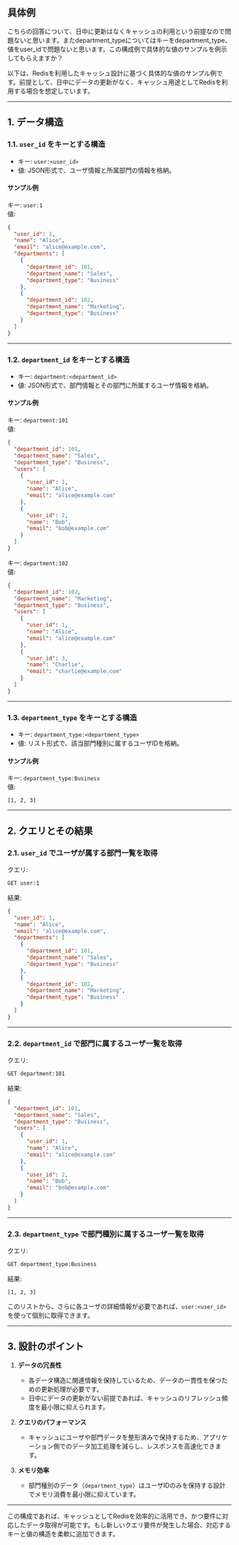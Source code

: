 
## 具体例

こちらの回答について、日中に更新はなくキャッシュの利用という前提なので問題ないと思います。またdepartment_typeについてはキーをdepartment_type、値をuser_idで問題ないと思います。この構成例で具体的な値のサンプルを例示してもらえますか？

以下は、Redisを利用したキャッシュ設計に基づく具体的な値のサンプル例です。前提として、日中にデータの更新がなく、キャッシュ用途としてRedisを利用する場合を想定しています。

---

## **1. データ構造**

### **1.1. `user_id` をキーとする構造**
- キー: `user:<user_id>`
- 値: JSON形式で、ユーザ情報と所属部門の情報を格納。

#### **サンプル例**
キー: `user:1`  
値:
```json
{
  "user_id": 1,
  "name": "Alice",
  "email": "alice@example.com",
  "departments": [
    {
      "department_id": 101,
      "department_name": "Sales",
      "department_type": "Business"
    },
    {
      "department_id": 102,
      "department_name": "Marketing",
      "department_type": "Business"
    }
  ]
}
```

---

### **1.2. `department_id` をキーとする構造**
- キー: `department:<department_id>`
- 値: JSON形式で、部門情報とその部門に所属するユーザ情報を格納。

#### **サンプル例**
キー: `department:101`  
値:
```json
{
  "department_id": 101,
  "department_name": "Sales",
  "department_type": "Business",
  "users": [
    {
      "user_id": 1,
      "name": "Alice",
      "email": "alice@example.com"
    },
    {
      "user_id": 2,
      "name": "Bob",
      "email": "bob@example.com"
    }
  ]
}
```

キー: `department:102`  
値:
```json
{
  "department_id": 102,
  "department_name": "Marketing",
  "department_type": "Business",
  "users": [
    {
      "user_id": 1,
      "name": "Alice",
      "email": "alice@example.com"
    },
    {
      "user_id": 3,
      "name": "Charlie",
      "email": "charlie@example.com"
    }
  ]
}
```

---

### **1.3. `department_type` をキーとする構造**
- キー: `department_type:<department_type>`
- 値: リスト形式で、該当部門種別に属するユーザIDを格納。

#### **サンプル例**
キー: `department_type:Business`  
値:
```plaintext
[1, 2, 3]
```

---

## **2. クエリとその結果**

### **2.1. `user_id` でユーザが属する部門一覧を取得**
クエリ:
```bash
GET user:1
```

結果:
```json
{
  "user_id": 1,
  "name": "Alice",
  "email": "alice@example.com",
  "departments": [
    {
      "department_id": 101,
      "department_name": "Sales",
      "department_type": "Business"
    },
    {
      "department_id": 102,
      "department_name": "Marketing",
      "department_type": "Business"
    }
  ]
}
```

---

### **2.2. `department_id` で部門に属するユーザ一覧を取得**
クエリ:
```bash
GET department:101
```

結果:
```json
{
  "department_id": 101,
  "department_name": "Sales",
  "department_type": "Business",
  "users": [
    {
      "user_id": 1,
      "name": "Alice",
      "email": "alice@example.com"
    },
    {
      "user_id": 2,
      "name": "Bob",
      "email": "bob@example.com"
    }
  ]
}
```

---

### **2.3. `department_type` で部門種別に属するユーザ一覧を取得**
クエリ:
```bash
GET department_type:Business
```

結果:
```plaintext
[1, 2, 3]
```

このリストから、さらに各ユーザの詳細情報が必要であれば、`user:<user_id>` を使って個別に取得できます。

---

## **3. 設計のポイント**

1. **データの冗長性**
   - 各データ構造に関連情報を保持しているため、データの一貫性を保つための更新処理が必要です。
   - 日中にデータの更新がない前提であれば、キャッシュのリフレッシュ頻度を最小限に抑えられます。

2. **クエリのパフォーマンス**
   - キャッシュにユーザや部門データを整形済みで保持するため、アプリケーション側でのデータ加工処理を減らし、レスポンスを高速化できます。

3. **メモリ効率**
   - 部門種別のデータ（`department_type`）はユーザIDのみを保持する設計でメモリ消費を最小限に抑えています。

---

この構成であれば、キャッシュとしてRedisを効率的に活用でき、かつ要件に対応したデータ取得が可能です。もし新しいクエリ要件が発生した場合、対応するキーと値の構造を柔軟に追加できます。